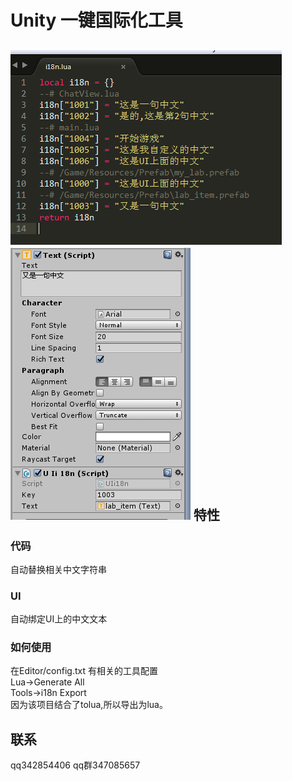 Unity 一键国际化工具
====
![](picture/photo1.png)
![](picture/photo2.png)
特性
-------  
### 代码
自动替换相关中文字符串

### UI
自动绑定UI上的中文文本

### 如何使用
在Editor/config.txt 有相关的工具配置<br>
Lua->Generate All<br>
Tools->i18n Export<br>
因为该项目结合了tolua,所以导出为lua。<br>

联系
-------
qq342854406  qq群347085657
